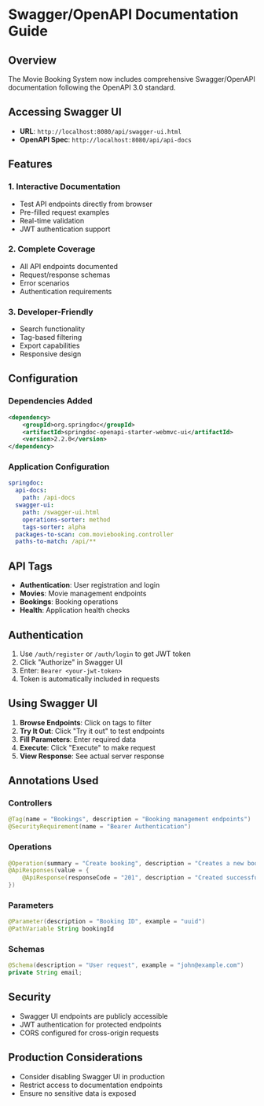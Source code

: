# Swagger/OpenAPI Documentation Guide

## Overview

The Movie Booking System now includes comprehensive Swagger/OpenAPI documentation following the OpenAPI 3.0 standard.

## Accessing Swagger UI

- **URL**: `http://localhost:8080/api/swagger-ui.html`
- **OpenAPI Spec**: `http://localhost:8080/api/api-docs`

## Features

### 1. Interactive Documentation
- Test API endpoints directly from browser
- Pre-filled request examples
- Real-time validation
- JWT authentication support

### 2. Complete Coverage
- All API endpoints documented
- Request/response schemas
- Error scenarios
- Authentication requirements

### 3. Developer-Friendly
- Search functionality
- Tag-based filtering
- Export capabilities
- Responsive design

## Configuration

### Dependencies Added
```xml
<dependency>
    <groupId>org.springdoc</groupId>
    <artifactId>springdoc-openapi-starter-webmvc-ui</artifactId>
    <version>2.2.0</version>
</dependency>
```

### Application Configuration
```yaml
springdoc:
  api-docs:
    path: /api-docs
  swagger-ui:
    path: /swagger-ui.html
    operations-sorter: method
    tags-sorter: alpha
  packages-to-scan: com.moviebooking.controller
  paths-to-match: /api/**
```

## API Tags

- **Authentication**: User registration and login
- **Movies**: Movie management endpoints
- **Bookings**: Booking operations
- **Health**: Application health checks

## Authentication

1. Use `/auth/register` or `/auth/login` to get JWT token
2. Click "Authorize" in Swagger UI
3. Enter: `Bearer <your-jwt-token>`
4. Token is automatically included in requests

## Using Swagger UI

1. **Browse Endpoints**: Click on tags to filter
2. **Try It Out**: Click "Try it out" to test endpoints
3. **Fill Parameters**: Enter required data
4. **Execute**: Click "Execute" to make request
5. **View Response**: See actual server response

## Annotations Used

### Controllers
```java
@Tag(name = "Bookings", description = "Booking management endpoints")
@SecurityRequirement(name = "Bearer Authentication")
```

### Operations
```java
@Operation(summary = "Create booking", description = "Creates a new booking")
@ApiResponses(value = {
    @ApiResponse(responseCode = "201", description = "Created successfully")
})
```

### Parameters
```java
@Parameter(description = "Booking ID", example = "uuid")
@PathVariable String bookingId
```

### Schemas
```java
@Schema(description = "User request", example = "john@example.com")
private String email;
```

## Security

- Swagger UI endpoints are publicly accessible
- JWT authentication for protected endpoints
- CORS configured for cross-origin requests

## Production Considerations

- Consider disabling Swagger UI in production
- Restrict access to documentation endpoints
- Ensure no sensitive data is exposed 